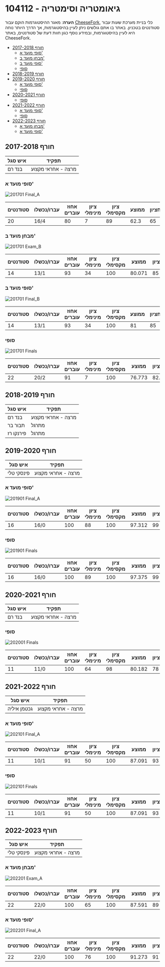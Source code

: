 # 104112 - גיאומטריה וסימטריה

**הערה**: מאגר ההיסטוגרמות הוקם עבור [CheeseFork](https://cheesefork.cf/), כלי בניית מערכת שעות עבור סטודנטים בטכניון. באתר בו אתם גולשים ניתן לעיין בהיסטוגרמות, אך הדרך היותר נוחה היא לעיין בהיסטוגרמות, ובמידע נוסף כגון חוות דעת של סטודנטים, באתר CheeseFork.

* [חורף 2017-2018](#201701)
  * [סופי מועד א'](#201701-Final_A)
  * [מבחן מועד ב'](#201701-Exam_B)
  * [סופי מועד ב'](#201701-Final_B)
  * [סופי](#201701-Finals)
* [חורף 2018-2019](#201801)
* [חורף 2019-2020](#201901)
  * [סופי מועד א'](#201901-Final_A)
  * [סופי](#201901-Finals)
* [חורף 2020-2021](#202001)
  * [סופי](#202001-Finals)
* [חורף 2021-2022](#202101)
  * [סופי מועד א'](#202101-Final_A)
  * [סופי](#202101-Finals)
* [חורף 2022-2023](#202201)
  * [מבחן מועד א'](#202201-Exam_A)
  * [סופי מועד א'](#202201-Final_A)

<h2 id="201701">חורף 2017-2018</h2>

| איש סגל | תפקיד |
| ---- | ---- |
| בנד רם | מרצה - אחראי מקצוע |

<h3 id="201701-Final_A">סופי מועד א'</h3>

![201701 Final_A](201701/Final_A.png)

| סטודנטים | עברו/נכשלו | אחוז עוברים | ציון מינימלי | ציון מקסימלי | ממוצע | חציון |
| ---- | ---- | ---- | ---- | ---- | ---- | ---- |
| 20 | 16/4 | 80 | 7 | 89 | 62.3 | 65 |

<h3 id="201701-Exam_B">מבחן מועד ב'</h3>

![201701 Exam_B](201701/Exam_B.png)

| סטודנטים | עברו/נכשלו | אחוז עוברים | ציון מינימלי | ציון מקסימלי | ממוצע | חציון |
| ---- | ---- | ---- | ---- | ---- | ---- | ---- |
| 14 | 13/1 | 93 | 34 | 100 | 80.071 | 85 |

<h3 id="201701-Final_B">סופי מועד ב'</h3>

![201701 Final_B](201701/Final_B.png)

| סטודנטים | עברו/נכשלו | אחוז עוברים | ציון מינימלי | ציון מקסימלי | ממוצע | חציון |
| ---- | ---- | ---- | ---- | ---- | ---- | ---- |
| 14 | 13/1 | 93 | 34 | 100 | 81 | 85 |

<h3 id="201701-Finals">סופי</h3>

![201701 Finals](201701/Finals.png)

| סטודנטים | עברו/נכשלו | אחוז עוברים | ציון מינימלי | ציון מקסימלי | ממוצע | חציון |
| ---- | ---- | ---- | ---- | ---- | ---- | ---- |
| 22 | 20/2 | 91 | 7 | 100 | 76.773 | 82.5 |

<h2 id="201801">חורף 2018-2019</h2>

| איש סגל | תפקיד |
| ---- | ---- |
| בנד רם | מרצה - אחראי מקצוע |
| תבור בר | מתרגל |
| פירנקו רז | מתרגל |

<h2 id="201901">חורף 2019-2020</h2>

| איש סגל | תפקיד |
| ---- | ---- |
| פינסקי טלי | מרצה - אחראי מקצוע |

<h3 id="201901-Final_A">סופי מועד א'</h3>

![201901 Final_A](201901/Final_A.png)

| סטודנטים | עברו/נכשלו | אחוז עוברים | ציון מינימלי | ציון מקסימלי | ממוצע | חציון |
| ---- | ---- | ---- | ---- | ---- | ---- | ---- |
| 16 | 16/0 | 100 | 88 | 100 | 97.312 | 99 |

<h3 id="201901-Finals">סופי</h3>

![201901 Finals](201901/Finals.png)

| סטודנטים | עברו/נכשלו | אחוז עוברים | ציון מינימלי | ציון מקסימלי | ממוצע | חציון |
| ---- | ---- | ---- | ---- | ---- | ---- | ---- |
| 16 | 16/0 | 100 | 89 | 100 | 97.375 | 99 |

<h2 id="202001">חורף 2020-2021</h2>

| איש סגל | תפקיד |
| ---- | ---- |
| בנד רם | מרצה - אחראי מקצוע |

<h3 id="202001-Finals">סופי</h3>

![202001 Finals](202001/Finals.png)

| סטודנטים | עברו/נכשלו | אחוז עוברים | ציון מינימלי | ציון מקסימלי | ממוצע | חציון |
| ---- | ---- | ---- | ---- | ---- | ---- | ---- |
| 11 | 11/0 | 100 | 64 | 98 | 80.182 | 78 |

<h2 id="202101">חורף 2021-2022</h2>

| איש סגל | תפקיד |
| ---- | ---- |
| גכטמן איליה | מרצה - אחראי מקצוע |

<h3 id="202101-Final_A">סופי מועד א'</h3>

![202101 Final_A](202101/Final_A.png)

| סטודנטים | עברו/נכשלו | אחוז עוברים | ציון מינימלי | ציון מקסימלי | ממוצע | חציון |
| ---- | ---- | ---- | ---- | ---- | ---- | ---- |
| 11 | 10/1 | 91 | 50 | 100 | 87.091 | 93 |

<h3 id="202101-Finals">סופי</h3>

![202101 Finals](202101/Finals.png)

| סטודנטים | עברו/נכשלו | אחוז עוברים | ציון מינימלי | ציון מקסימלי | ממוצע | חציון |
| ---- | ---- | ---- | ---- | ---- | ---- | ---- |
| 11 | 10/1 | 91 | 50 | 100 | 87.091 | 93 |

<h2 id="202201">חורף 2022-2023</h2>

| איש סגל | תפקיד |
| ---- | ---- |
| פינסקי טלי | מרצה - אחראי מקצוע |

<h3 id="202201-Exam_A">מבחן מועד א'</h3>

![202201 Exam_A](202201/Exam_A.png)

| סטודנטים | עברו/נכשלו | אחוז עוברים | ציון מינימלי | ציון מקסימלי | ממוצע | חציון |
| ---- | ---- | ---- | ---- | ---- | ---- | ---- |
| 22 | 22/0 | 100 | 65 | 100 | 87.591 | 89 |

<h3 id="202201-Final_A">סופי מועד א'</h3>

![202201 Final_A](202201/Final_A.png)

| סטודנטים | עברו/נכשלו | אחוז עוברים | ציון מינימלי | ציון מקסימלי | ממוצע | חציון |
| ---- | ---- | ---- | ---- | ---- | ---- | ---- |
| 22 | 22/0 | 100 | 76 | 100 | 91.273 | 91 |

